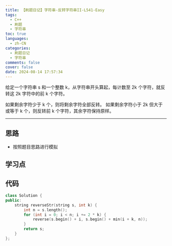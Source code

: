 ```yaml
---
title: 【刷题日记】字符串-反转字符串II-L541-Easy
tags:
  - C++
  - 刷题
  - 字符串
toc: true
languages:
  - zh-CN
categories:
  - 刷题日记
  - 字符串
comments: false
cover: false
date: 2024-08-14 17:57:34
---
```


给定一个字符串 s 和一个整数 k，从字符串开头算起，每计数至 2k 个字符，就反转这 2k 字符中的前 k 个字符。

如果剩余字符少于 k 个，则将剩余字符全部反转。
如果剩余字符小于 2k 但大于或等于 k 个，则反转前 k 个字符，其余字符保持原样。

<!-- more -->

---

## 思路

* 按照题目思路进行模拟

## 学习点



## 代码

```cpp
class Solution {
public:
    string reverseStr(string s, int k) {
        int n = s.length();
        for (int i = 0; i < n; i += 2 * k) {
            reverse(s.begin() + i, s.begin() + min(i + k, n));
        }
        return s;
    }
};
```